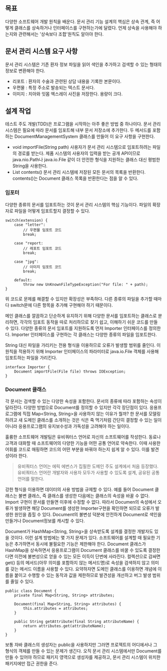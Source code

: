 ## 목표
다양한 소프트웨어 개발 원칙을 배운다. 문서 관리 기능 설계의 핵심은 상속 관계, 즉 어떻게 클래스를 상속하거나 인터페이스를 구현하는가에 달렸다.
언제 상속을 사용해야 하는지와 관련해서는 '상속보다 조합'원칙도 알아야 한다.

## 문서 관리 시스템 요구 사항
문서 관리 시스템은 기존 환자 정보 파일을 읽어 색인을 추가하고 검색할 수 있는 형태의 정보로 변환해야 한다.
- 리포트 : 환자의 수술과 관련된 상담 내용을 기록한 본문이다.
- 우편물 : 특정 주소로 발송되는 텍스트 문서다.
- 이미지 : 치아와 잇몸 엑스레이 사진을 저장한다. 용량이 크다.

## 설계 작업
테스트 주도 개발(TDD)은 프로그램을 시작하는 아주 좋은 방법 중 하나이다. 문서 관리 시스템은 필요에 따라 문서를 임포트해 내부 문서 저장소에 추가한다. 두 메서드를 포함하는 DocumentManagementSystem 클래스를 만들어 이 요구 사항을 구현한다.
- void importFile(String path) 
사용자가 문서 관리 시스템으로 임포트하려는 파일의 경로를 받는다. 제품 시스템의 사용자의 입력을 받는 공개 API이므로 java.nio.Path나 java.io.File 같이 더 안전한 형식을 지원하는 클래스 대신 평범한 String을 사용한다.
- List<Document> contents()
문서 관리 시스템에 저장된 모든 문서의 목록을 반환한다.
contents()는 Document 클래스 목록을 반환한다는 점을 알 수 있다.

### 임포터
다양한 종류의 문서를 임포트하는 것이 문서 관리 시스템의 핵심 기능이다.
파일의 확장자로 파일을 어떻게 임포트할지 결정할 수 있다.

```
switch(extension) {
    case "letter":
        // 우편물 임포트 코드
        break;

    case "report:
        // 레포트 임포트 코드
        break;
    
    case "jpg":
        // 이미지 임포트 코드
        break;
    
    default:
        throw new UnKnownFileTypeException("For file: " + path);
}
```

위 코드로 문제를 해결할 수 있지만 확장성은 부족하다. 다른 종류의 파일을 추가할 때마다 switch문에 다른 항목을 추가해 구현해야 하기 때문이다. 

메인 클래스를 깔끔하고 단순하게 유지하기 위해 다양한 문서를 임포트하는 클래스로 분리하면, 각각의 임포트 동작을 따로 처리하므로 찾기 쉽고, 이해하기 쉬운 코드를 만들 수 있다. 다양한 종류의 문서 임포트를 지원하도록 먼저 Importer 인터페이스를 정의한다. Importer 인터페이스를 구현하는 각 클래스는 다양한 종류의 파일을 임포트한다.

String 대신 파일을 가리키는 전용 형식을 이용하므로 오류가 발생할 범위를 줄인다. 이 원칙을 적용하기 위해 Importer 인터페이스의 파라미터로 java.io.File 객체를 사용해 임포트하는 파일을 가리킨다.

```
interface Importer {
    Document importFile(File file) throws IOException;
}
```


### Document 클래스
각 문서는 검색할 수 있는 다양한 속성을 포함한다. 문서의 종류에 따라 포함하는 속성이 달라진다. 다양한 방법으로 Document를 정의할 수 있지만 각각 장단점이 있다.
응용프로그램에 직접 Map<String, String>을 사용하지 않는 이유가 뭘까? 한 문서를 모델링하려고 새 도메인 클래스를 소개하는 것은 식은 죽 먹기처럼 간단히 결정할 수 있는 일이 아니라 응용프로그램의 유지보수성과 가독성을 고려해야 하는 일이다.

훌륭한 소프트웨어 개발팀은 유비쿼터스 언어로 자신의 소프트웨어를 작성한다. 
동료나 고객과 대화할 때 소프트웨어의 다양한 기능을 어떤 공통 언어로 약속한다. 이때 사용한 어휘를 코드로 매핑하면 코드의 어떤 부분을 바꿔야 하는지 쉽게 알 수 있다. 이를 발견성이라 한다.

> 유비쿼터스 언어는 에릭 에번스가 집필한 도메인 주도 설계에서 처음 등장했다. 유비쿼터스 언어란 개발자와 사용자 모두가 사용할 수 있도록 설계, 공유된 공통 언어를 말한다.

강한 형식을 이용하면 데이터의 사용 방법을 규제할 수 있다. 예를 들어 Document 클래스는 불변 클래스, 즉 클래스를 생성한 다음에는 클래스의 속성을 바꿀 수 없다. Import 구현이 문서를 만들면 이후에 수정할 수 없다. 따라서 Documen의 속성에서 오류가 발생하면 해당 Document를 생성한 Importer구현을 확인하면 되므로 오류가 발생한 원인을 좁힐 수 있다. Document의 불변성 덕분에 안전하게 Document로 색인을 만들거나 Document정보를 캐시할 수 있다.

Document가 HashMap<String, String>을 상속받도록 설계를 결정한 개발자도 있을 것이다. 이런 설계 방법에는 몇 가지 문제가 있다.
소프트웨어를 설계할 때 필요한 기능은 추가하면서 동시에 불필요한 기능은 제한해야 한다.
Document 클래스가 HashMap을 상속하면서 응용프로그램이 Document 클래스를 바꿀 수 있도록 결정한다면 이전에 불변성으로 얻을 수 있는 모든 이득이 단번에 사라진다. 컬렉션으로 감싸면 get() 등의 메서드(아무 의미를 포함하지 않는 메서드명)로 속성을 검색하지 않고 의미를 갖는 메서드 이름을 사용할 수 있다.
요약하자면 도메인 클래스를 이용하면 개념에 이름을 붙이고 수행할 수 있는 동작과 값을 제한하므로 발견성을 개선하고 버그 발생 범위를 줄일 수 있다.

```
public class Document {
    private final Map<String, String> attributes;

    Document(final Map<String, String> attributes) {
        this.attributes = attributes;
    }

    public String getAttribute(final String attributeName) {
        return attributes.get(attributeName);
    }
}
```
보통 자바 클래스의 생성자는 public을 사용하지만 그러면 프로젝트의 어디에서나 그 형식의 객체를 만들 수 있는 문제가 생긴다. 오직 문서 관리 시스템에서만 Document를 만들 수 있어야 하므로 패키지 영역으로 생성자를 제공하고, 문서 관리 시스템이 위치한 패키지에만 접근 권한을 준다.
